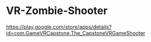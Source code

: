# VR-Zombie-Shooter
https://play.google.com/store/apps/details?id=com.GameVRCapstone.The_CapstoneVRGameShooter
